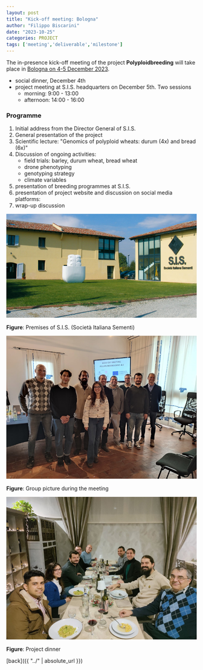 ```yaml
---
layout: post
title: "Kick-off meeting: Bologna"
author: "Filippo Biscarini"
date: "2023-10-25"
categories: PROJECT
tags: ['meeting','deliverable','milestone']
---
```


The in-presence kick-off meeting of the project **Polyploidbreeding** will take place in <u>Bologna on 4-5 December 2023</u>.

- social dinner, December 4th
- project meeting at S.I.S. headquarters on December 5th. Two sessions
	- morning: 9:00 - 13:00
	- afternoon: 14:00 - 16:00

### Programme

1. Initial address from the Director General of S.I.S.
2. General presentation of the project
3. Scientific lecture: "Genomics of polyploid wheats: durum (4x) and bread (6x)"
4. Discussion of ongoing activities:
	- field trials: barley, durum wheat, bread wheat
	- drone phenotyping
	- genotyping strategy
	- climate variables
5. presentation of breeding programmes at S.I.S.
6. presentation of project website and discussion on social media platforms: 
7. wrap-up discussion


![SIS](/assets/img/posts/az-mission-big.jpg)
<div class="caption"><b>Figure</b>: Premises of S.I.S. (Società Italiana Sementi)</div>

![meeting](/assets/img/posts/meeting.png)
<div class="caption"><b>Figure</b>: Group picture during the meeting</div>

![dinner](/assets/img/posts/dinner.jpeg)
<div class="caption"><b>Figure</b>: Project dinner</div>

[back]({{ "../" | absolute_url }})

